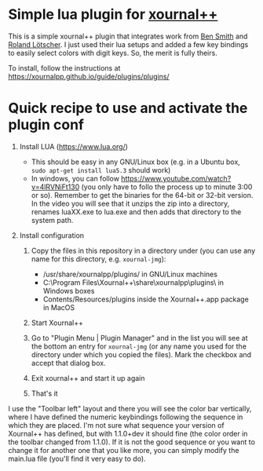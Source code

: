 # Simple lua plugin for [xournal++](https://github.com/xournalpp/xournalpp)

This is a simple xournal++ plugin that integrates work from [Ben Smith](https://github.com/ave-63/xournal-keys) and [Roland Lötscher](https://github.com/xournalpp/xournalpp/tree/master/plugins/ColorCycle). I just used their lua setups and added a few key bindings to easily select colors with digit keys. So, the merit is fully theirs.

To install, follow the instructions at https://xournalpp.github.io/guide/plugins/plugins/ 

# Quick recipe to use and activate the plugin conf

1. Install LUA (<https://www.lua.org/>)
   - This should be easy in any GNU/Linux box (e.g. in a Ubuntu box, `sudo apt-get install lua5.3` should work)
   - In windows, you can follow https://www.youtube.com/watch?v=4lRVNiFt130 (you only have to follo the process up to minute 3:00 or so). Remember to get the binaries for the 64-bit or 32-bit version. In the video you will see that it unzips the zip into a directory, renames luaXX.exe to lua.exe and then adds that directory to the system path.

2. Install configuration

   1. Copy the files in this repository in a directory under (you can use any name for this directory, e.g. `xournal-jmg`):
      - /usr/share/xournalpp/plugins/ in GNU/Linux machines 
      - C:\Program Files\Xournal++\share\xournalpp\plugins\ in Windows boxes
      - Contents/Resources/plugins inside the Xournal++.app package in MacOS

   2. Start Xournal++
   3. Go to "Plugin Menu | Plugin Manager" and in the list you will see at the bottom an entry for `xournal-jmg` (or any name you used for the directory under which you copied the files). Mark the checkbox and accept that dialog box.
   4. Exit xournal++ and start it up again
   5. That's it
   
I use the "Toolbar left" layout and there you will see the color bar vertically, where I have defined the numeric keybindings following the sequence in which they are placed. I'm not sure what sequence your version of Xournal++ has defined, but with 1.1.0+dev it should fine (the color order in the toolbar changed from 1.1.0).  If it is not the good sequence or you want to change it for another one that you like more, you can simply modify the main.lua file (you'll find it very easy to do).
